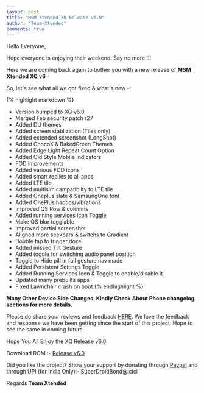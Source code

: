 ```yaml
---
layout: post
title: "MSM Xtended XQ Release v6.0"
author: "Team-Xtended"
comments: true
---
```

Hello Everyone,

Hope everyone is enjoying their weekend. Say no more !!!

Here we are coming back again to bother you with a new release of **MSM Xtended XQ v6**

So, let's see what all we got fixed & what's new -:

{% highlight markdown %}
* Version bumped to XQ v6.0
* Merged Feb security patch r27
* Added DU themes
* Added screen stablization (Tiles only)
* Added extended screenshot (LongShot)
* Added ChocoX & BakedGreen Themes
* Added Edge Light Repeat Count Option
* Added Old Style Mobile Indicators
* FOD improvements
* Added various FOD icons
* Added smart replies to all apps
* Added LTE tile
* Added multisim campatibilty to LTE tile
* Added Oneplus slate & SamsungOne font
* Added OnePlus haptics/vibrations
* Improved QS Row & colomns
* Added running services icon Toggle
* Make QS blur togglable
* Improved partial screenshot
* Aligned more seekbars & switchs to Gradient
* Double tap to trigger doze
* Added missed Tilt Gesture
* Added toggle for switching audio panel position
* Toggle to Hide pill in full gesture nav made
* Added Persistent Settings Toggle
* Added Running Services Icon & Toggle to enable/disable it
* Updated many prebuilts apps
* Fixed Lawnchair crash on boot
{% endhighlight %}
 
**Many Other Device Side Changes. Kindly Check About Phone changelog sections for more details.**

Please do share your reviews and feedback [HERE](https://sourceforge.net/projects/xtended/reviews). We love the feedback and response we have been getting since the start of this project. Hope to see the same in coming future.

Hope You All Enjoy the XQ Release v6.0.

Download ROM :- [Release v6.0](https://sourceforge.net/projects/xtended/files) 

Did you like the project? Show your support by donating through [Paypal](https://www.paypal.me/superdroidbond) and  through UPI (for India Only):- SuperDroidBond@icici

Regards
**Team Xtended**
